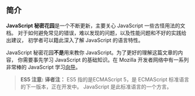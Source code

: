 ﻿## 简介

**JavaScript 秘密花园**是一个不断更新，主要关心 JavaScript 一些古怪用法的文档。
对于如何避免常见的错误，难以发现的问题，以及性能问题和不好的实践给出建议，
初学者可以籍此深入了解 JavaScript 的语言特性。

JavaScript 秘密花园**不是**用来教你 JavaScript。为了更好的理解这篇文章的内容，
你需要事先学习 JavaScript 的基础知识。在 Mozilla 开发者网络中有一系列非常棒的 JavaScript 学习[向导][1]。

> **ES5 注意:** **译者注：** ES5 指的是ECMAScript 5，是 ECMAScript 标准语言的下一版本，正在开发中。
JavaScript 是此标准语言的一个方言。

[1]: https://developer.mozilla.org/en/JavaScript/Guide

